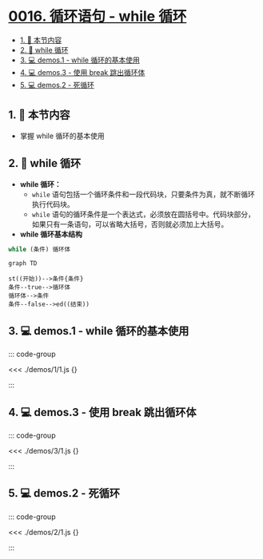 # [0016. 循环语句 - while 循环](https://github.com/tnotesjs/TNotes.javascript/tree/main/notes/0016.%20%E5%BE%AA%E7%8E%AF%E8%AF%AD%E5%8F%A5%20-%20while%20%E5%BE%AA%E7%8E%AF)

<!-- region:toc -->

- [1. 🎯 本节内容](#1--本节内容)
- [2. 📒 while 循环](#2--while-循环)
- [3. 💻 demos.1 - while 循环的基本使用](#3--demos1---while-循环的基本使用)
- [4. 💻 demos.3 - 使用 break 跳出循环体](#4--demos3---使用-break-跳出循环体)
- [5. 💻 demos.2 - 死循环](#5--demos2---死循环)

<!-- endregion:toc -->

## 1. 🎯 本节内容

- 掌握 while 循环的基本使用

## 2. 📒 while 循环

- **while 循环：**
  - `while` 语句包括一个循环条件和一段代码块，只要条件为真，就不断循环执行代码块。
  - `while` 语句的循环条件是一个表达式，必须放在圆括号中。代码块部分，如果只有一条语句，可以省略大括号，否则就必须加上大括号。
- **while 循环基本结构**

```javascript
while (条件) 循环体
```

```mermaid
graph TD

st((开始))-->条件{条件}
条件--true-->循环体
循环体-->条件
条件--false-->ed((结束))
```

## 3. 💻 demos.1 - while 循环的基本使用

::: code-group

<<< ./demos/1/1.js {}

:::

## 4. 💻 demos.3 - 使用 break 跳出循环体

::: code-group

<<< ./demos/3/1.js {}

:::

## 5. 💻 demos.2 - 死循环

::: code-group

<<< ./demos/2/1.js {}

:::
